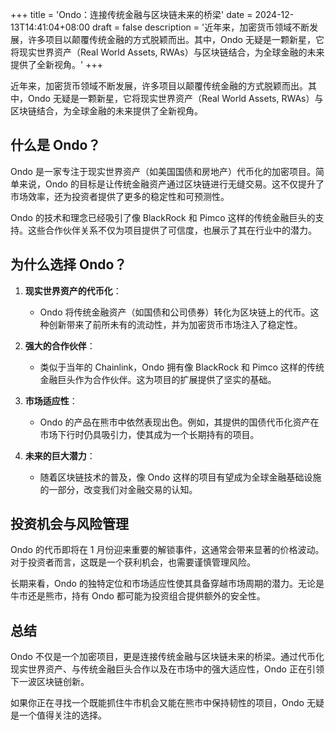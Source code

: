 +++
title = 'Ondo：连接传统金融与区块链未来的桥梁'
date = 2024-12-13T14:41:04+08:00
draft = false
description = '近年来，加密货币领域不断发展，许多项目以颠覆传统金融的方式脱颖而出。其中，Ondo 无疑是一颗新星，它将现实世界资产（Real World Assets, RWAs）与区块链结合，为全球金融的未来提供了全新视角。'
+++

近年来，加密货币领域不断发展，许多项目以颠覆传统金融的方式脱颖而出。其中，Ondo 无疑是一颗新星，它将现实世界资产（Real World Assets, RWAs）与区块链结合，为全球金融的未来提供了全新视角。

## **什么是 Ondo？**

Ondo 是一家专注于现实世界资产（如美国国债和房地产）代币化的加密项目。简单来说，Ondo 的目标是让传统金融资产通过区块链进行无缝交易。这不仅提升了市场效率，还为投资者提供了更多的稳定性和可预测性。

Ondo 的技术和理念已经吸引了像 BlackRock 和 Pimco 这样的传统金融巨头的支持。这些合作伙伴关系不仅为项目提供了可信度，也展示了其在行业中的潜力。

## **为什么选择 Ondo？**

1. **现实世界资产的代币化**：
   - Ondo 将传统金融资产（如国债和公司债券）转化为区块链上的代币。这种创新带来了前所未有的流动性，并为加密货币市场注入了稳定性。

2. **强大的合作伙伴**：
   - 类似于当年的 Chainlink，Ondo 拥有像 BlackRock 和 Pimco 这样的传统金融巨头作为合作伙伴。这为项目的扩展提供了坚实的基础。

3. **市场适应性**：
   - Ondo 的产品在熊市中依然表现出色。例如，其提供的国债代币化资产在市场下行时仍具吸引力，使其成为一个长期持有的项目。

4. **未来的巨大潜力**：
   - 随着区块链技术的普及，像 Ondo 这样的项目有望成为全球金融基础设施的一部分，改变我们对金融交易的认知。

## **投资机会与风险管理**

Ondo 的代币即将在 1 月份迎来重要的解锁事件，这通常会带来显著的价格波动。对于投资者而言，这既是一个获利机会，也需要谨慎管理风险。

长期来看，Ondo 的独特定位和市场适应性使其具备穿越市场周期的潜力。无论是牛市还是熊市，持有 Ondo 都可能为投资组合提供额外的安全性。

## **总结**

Ondo 不仅是一个加密项目，更是连接传统金融与区块链未来的桥梁。通过代币化现实世界资产、与传统金融巨头合作以及在市场中的强大适应性，Ondo 正在引领下一波区块链创新。

如果你正在寻找一个既能抓住牛市机会又能在熊市中保持韧性的项目，Ondo 无疑是一个值得关注的选择。


